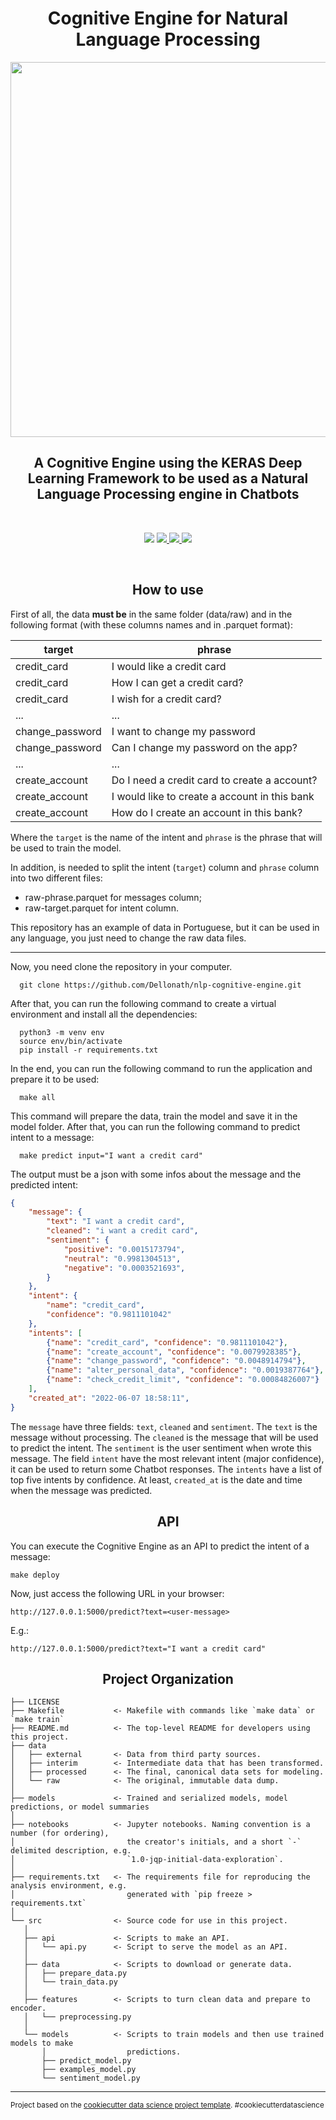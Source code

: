 <h1 align="center">
    Cognitive Engine for Natural Language Processing
</h1>

<p align="center">
    <img width=600px src="https://user-images.githubusercontent.com/56659549/171969411-476203ab-d016-4946-a163-ee8b1f6de37d.jpg">
</p>

<h2 align="center">
    A Cognitive Engine using the KERAS Deep Learning Framework to be used as a Natural Language Processing engine in Chatbots
</h2>

<br>

<p align="center">
  <img src="https://img.shields.io/badge/progress-100%25-important.svg?color=greeb&style=for-the-badge">
  <a href="https://github.com/Dellonath/SKADI/blob/main/LICENSE">
    <img src="https://img.shields.io/apm/l/vim-mode?color=greeb&style=for-the-badge">
  </a>
  <a href="https://github.com/Dellonath/chatbot-cognitive-engine/stargazers">
    <img src="https://img.shields.io/github/stars/Dellonath/chatbot-cognitive-engine?color=greeb&style=for-the-badge">
  </a> 
  <a href="https://github.com/Dellonath/chatbot-cognitive-engine/network/members">
    <img src="https://img.shields.io/github/forks/Dellonath/chatbot-cognitive-engine?color=greeb&style=for-the-badge">
  </a>
</p>

<br>
 
<h2 align="center">
    How to use
</h2>

First of all, the data <b>must be</b> in the same folder (data/raw) and in the following format (with these columns names and in .parquet format):

| target  | phrase |
| ------------- | ------------- |
| credit_card  | I would like a credit card |
| credit_card  | How I can get a credit card? |
| credit_card  | I wish for a credit card? |
| ...  | ...  |
| change_password  | I want to change my password |
| change_password  | Can I change my password on the app? |
| ...  | ...  |
| create_account  | Do I need a credit card to create a account? |
| create_account  | I would like to create a account in this bank |
| create_account  | How do I create an account in this bank? |

Where the ```target``` is the name of the intent and ```phrase``` is the phrase that will be used to train the model. 

In addition, is needed to split the intent (```target```) column and ```phrase``` column into two different files:
*  raw-phrase.parquet for messages column;
*  raw-target.parquet for intent column.

This repository has an example of data in Portuguese, but it can be used in any language, you just need to change the raw data files.

___________

Now, you need clone the repository in your computer.
```terminal
  git clone https://github.com/Dellonath/nlp-cognitive-engine.git
```

After that, you can run the following command to create a virtual environment and install all the dependencies:  
```terminal
  python3 -m venv env 
  source env/bin/activate
  pip install -r requirements.txt
```

In the end, you can run the following command to run the application and prepare it to be used:
```terminal
  make all
```

This command will prepare the data, train the model and save it in the model folder. After that, you can run the following command to predict intent to a message:

```terminal
  make predict input="I want a credit card"
```

The output must be a json with some infos about the message and the predicted intent:

```json
{
    "message": {
        "text": "I want a credit card", 
        "cleaned": "i want a credit card",
        "sentiment": {
            "positive": "0.0015173794",
            "neutral": "0.9981304513",
            "negative": "0.0003521693",
        }
    }, 
    "intent": {
        "name": "credit_card", 
        "confidence": "0.9811101042"
    }, 
    "intents": [
        {"name": "credit_card", "confidence": "0.9811101042"}, 
        {"name": "create_account", "confidence": "0.0079928385"}, 
        {"name": "change_password", "confidence": "0.0048914794"}, 
        {"name": "alter_personal_data", "confidence": "0.0019387764"}, 
        {"name": "check_credit_limit", "confidence": "0.00084826007"}
    ],
    "created_at": "2022-06-07 18:58:11",
}
```

The ```message``` have three fields: ```text```, ```cleaned``` and ```sentiment```. The ```text``` is the message without processing. The ```cleaned``` is the message that will be used to predict the intent. The ```sentiment``` is the user sentiment when wrote this message. The field ```intent``` have the most relevant intent (major confidence), it can be used to return some Chatbot responses. The ```intents``` have a list of top five intents by confidence. At least, ```created_at``` is the date and time when the message was predicted.

<h2 align="center">
    API
</h2>

You can execute the Cognitive Engine as an API to predict the intent of a message:

```terminal
make deploy
```

Now, just access the following URL in your browser:

```url
http://127.0.0.1:5000/predict?text=<user-message>
```

E.g.:
```url
http://127.0.0.1:5000/predict?text="I want a credit card"
```
 
<h2 align="center">
    Project Organization
</h2>

    ├── LICENSE
    ├── Makefile           <- Makefile with commands like `make data` or `make train`
    ├── README.md          <- The top-level README for developers using this project.
    ├── data
    │   ├── external       <- Data from third party sources.
    │   ├── interim        <- Intermediate data that has been transformed.
    │   ├── processed      <- The final, canonical data sets for modeling.
    │   └── raw            <- The original, immutable data dump.
    │
    ├── models             <- Trained and serialized models, model predictions, or model summaries
    │
    ├── notebooks          <- Jupyter notebooks. Naming convention is a number (for ordering),
    │                         the creator's initials, and a short `-` delimited description, e.g.
    │                         `1.0-jqp-initial-data-exploration`.
    │
    ├── requirements.txt   <- The requirements file for reproducing the analysis environment, e.g.
    │                         generated with `pip freeze > requirements.txt`
    │
    └── src                <- Source code for use in this project.
       │
       ├── api             <- Scripts to make an API.
       │   └── api.py      <- Script to serve the model as an API.
       │
       ├── data            <- Scripts to download or generate data.
       │   ├── prepare_data.py
       │   └── train_data.py
       │
       ├── features        <- Scripts to turn clean data and prepare to encoder.
       │   └── preprocessing.py
       │
       └── models          <- Scripts to train models and then use trained models to make
           │                  predictions.
           ├── predict_model.py
           ├── examples_model.py
           └── sentiment_model.py
    


--------

<p><small>Project based on the <a target="_blank" href="https://drivendata.github.io/cookiecutter-data-science/">cookiecutter data science project template</a>. #cookiecutterdatascience</small></p>
